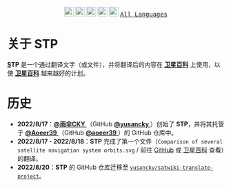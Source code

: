 <p align="center"><a href = "/README.md"><kbd><img alt="简体中文" title="简体中文" src="https://cdn.staticaly.com/gh/hjnilsson/country-flags/master/svg/cn.svg" width="22"></kbd></a> <a href = "/i18n/README/README-en.md"><kbd><img alt="English" title="English" src="https://cdn.staticaly.com/gh/hjnilsson/country-flags/master/svg/gb.svg" width="22"></kbd></a> <a href = "/i18n/README/README-jp.md"><kbd><img alt="日本語" title="日本語" src="https://cdn.staticaly.com/gh/hjnilsson/country-flags/master/svg/jp.svg" width="22"></kbd></a> <a href = "/i18n/README/README-fr.md"><kbd><img alt="Français" title="Français" src="https://cdn.staticaly.com/gh/hjnilsson/country-flags/master/svg/fr.svg" width="22"></kbd></a> <a href = "/i18n/README/README-ru.md"><kbd><img alt="Русский" title="Русский" src="https://cdn.staticaly.com/gh/hjnilsson/country-flags/master/svg/ru.svg" width="22"></kbd></a> <a href = "/i18n/README/langs.md"><kbd>All Languages</kbd></a></p>

# 关于 STP

**[S](https://sat.huijiwiki.com/)TP** 是一个通过翻译文字（或文件），并将翻译后的内容在 **[卫星百科](https://sat.huijiwiki.com/)** 上使用，以使 **[卫星百科](https://sat.huijiwiki.com/)** 越来越好的计划。

# 历史

- **2022/8/17**：**[@雨伞CKY ](https://sat.huijiwiki.com/wiki/%E7%94%A8%E6%88%B7:%E9%9B%A8%E4%BC%9ECKY)**（GitHub **[@yusancky ](https://github.com/yusancky/)**）创始了 **STP**，并将其托管于 **[@Aoeer39 ](https://sat.huijiwiki.com/wiki/%E7%94%A8%E6%88%B7:aoeer39)**（GitHub **[@aoeer39 ](https://github.com/aoeer39/)**）的 GitHub 仓库中。
- **2022/8/17 - 2022/8/18**：**STP** 完成了第一个文件（`Comparison of several satellite navigation system orbits.svg` / 前往 [GitHub](https://github.com/aoeer39/satwiki-translate-project/blob/main/file/Comparison_satellite_navigation_orbits/Comparison_satellite_navigation_orbits.svg) 或 [卫星百科](https://sat.huijiwiki.com/wiki/%E6%96%87%E4%BB%B6:Comparison_of_several_satellite_navigation_system_orbits.svg) 查看）的翻译。
- **2022/8/20**：**STP** 的 GitHub 仓库迁移至 [`yusancky/satwiki-translate-project`](https://github.com/yusancky/satwiki-translate-project/)。

